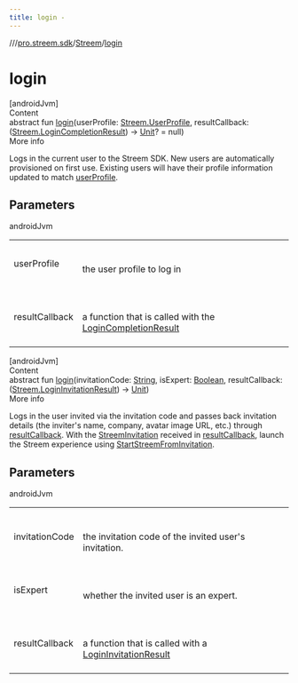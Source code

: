 ```yaml
---
title: login -
---
```

//[<root>](../../../index.md)/[pro.streem.sdk](../index.md)/[Streem](index.md)/[login](login.md)



# login  
[androidJvm]  
Content  
abstract fun [login](login.md)(userProfile: [Streem.UserProfile](-user-profile/index.md), resultCallback: ([Streem.LoginCompletionResult](-login-completion-result/index.md)) -> [Unit](https://kotlinlang.org/api/latest/jvm/stdlib/kotlin/-unit/index.html)? = null)  
More info  


Logs in the current user to the Streem SDK. New users are automatically provisioned on first use. Existing users will have their profile information updated to match [userProfile](login.md).



## Parameters  
  
androidJvm  
  
| | |
|---|---|
| <a name="pro.streem.sdk/Streem/login/#pro.streem.sdk.Streem.UserProfile#kotlin.Function1[pro.streem.sdk.Streem.LoginCompletionResult,kotlin.Unit]?/PointingToDeclaration/"></a>userProfile| <a name="pro.streem.sdk/Streem/login/#pro.streem.sdk.Streem.UserProfile#kotlin.Function1[pro.streem.sdk.Streem.LoginCompletionResult,kotlin.Unit]?/PointingToDeclaration/"></a><br><br>the user profile to log in<br><br>|
| <a name="pro.streem.sdk/Streem/login/#pro.streem.sdk.Streem.UserProfile#kotlin.Function1[pro.streem.sdk.Streem.LoginCompletionResult,kotlin.Unit]?/PointingToDeclaration/"></a>resultCallback| <a name="pro.streem.sdk/Streem/login/#pro.streem.sdk.Streem.UserProfile#kotlin.Function1[pro.streem.sdk.Streem.LoginCompletionResult,kotlin.Unit]?/PointingToDeclaration/"></a><br><br>a function that is called with the [LoginCompletionResult](-login-completion-result/index.md)<br><br>|
  
  


[androidJvm]  
Content  
abstract fun [login](login.md)(invitationCode: [String](https://kotlinlang.org/api/latest/jvm/stdlib/kotlin/-string/index.html), isExpert: [Boolean](https://kotlinlang.org/api/latest/jvm/stdlib/kotlin/-boolean/index.html), resultCallback: ([Streem.LoginInvitationResult](-login-invitation-result/index.md)) -> [Unit](https://kotlinlang.org/api/latest/jvm/stdlib/kotlin/-unit/index.html))  
More info  


Logs in the user invited via the invitation code and passes back invitation details (the inviter's name, company, avatar image URL, etc.) through [resultCallback](login.md). With the [StreemInvitation](-streem-invitation/index.md) received in [resultCallback](login.md), launch the Streem experience using [StartStreemFromInvitation](../-start-streem-from-invitation/index.md).



## Parameters  
  
androidJvm  
  
| | |
|---|---|
| <a name="pro.streem.sdk/Streem/login/#kotlin.String#kotlin.Boolean#kotlin.Function1[pro.streem.sdk.Streem.LoginInvitationResult,kotlin.Unit]/PointingToDeclaration/"></a>invitationCode| <a name="pro.streem.sdk/Streem/login/#kotlin.String#kotlin.Boolean#kotlin.Function1[pro.streem.sdk.Streem.LoginInvitationResult,kotlin.Unit]/PointingToDeclaration/"></a><br><br>the invitation code of the invited user's invitation.<br><br>|
| <a name="pro.streem.sdk/Streem/login/#kotlin.String#kotlin.Boolean#kotlin.Function1[pro.streem.sdk.Streem.LoginInvitationResult,kotlin.Unit]/PointingToDeclaration/"></a>isExpert| <a name="pro.streem.sdk/Streem/login/#kotlin.String#kotlin.Boolean#kotlin.Function1[pro.streem.sdk.Streem.LoginInvitationResult,kotlin.Unit]/PointingToDeclaration/"></a><br><br>whether the invited user is an expert.<br><br>|
| <a name="pro.streem.sdk/Streem/login/#kotlin.String#kotlin.Boolean#kotlin.Function1[pro.streem.sdk.Streem.LoginInvitationResult,kotlin.Unit]/PointingToDeclaration/"></a>resultCallback| <a name="pro.streem.sdk/Streem/login/#kotlin.String#kotlin.Boolean#kotlin.Function1[pro.streem.sdk.Streem.LoginInvitationResult,kotlin.Unit]/PointingToDeclaration/"></a><br><br>a function that is called with a [LoginInvitationResult](-login-invitation-result/index.md)<br><br>|
  
  



